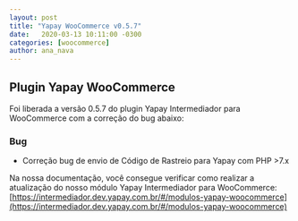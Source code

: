 ```yaml
---
layout: post
title: "Yapay WooCommerce v0.5.7"
date:   2020-03-13 10:11:00 -0300
categories: [woocommerce]
author: ana_nava
---
```


## Plugin Yapay WooCommerce 

Foi liberada a versão 0.5.7 do plugin Yapay Intermediador para WooCommerce com a correção do bug abaixo:

<!-- more -->

### **Bug**

* Correção bug de envio de Código de Rastreio para Yapay com PHP >7.x 



Na nossa documentação, você consegue verificar como realizar a atualização do nosso módulo Yapay Intermediador para WooCommerce: [https://intermediador.dev.yapay.com.br/#/modulos-yapay-woocommerce](https://intermediador.dev.yapay.com.br/#/modulos-yapay-woocommerce)


